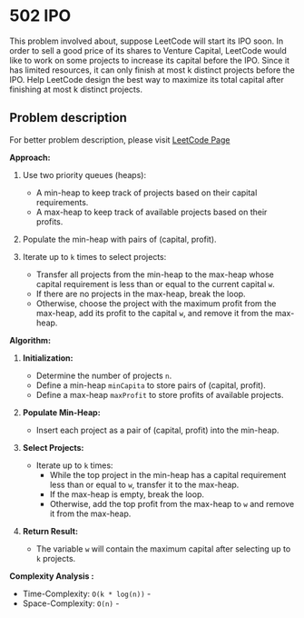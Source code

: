 # 502 IPO

This problem involved about, suppose LeetCode will start its IPO soon. In order to sell a good price of its shares to Venture Capital, LeetCode would like to work on some projects to increase its capital before the IPO. Since it has limited resources, it can only finish at most k distinct projects before the IPO. Help LeetCode design the best way to maximize its total capital after finishing at most k distinct projects. <br/>

## Problem description

For better problem description, please visit [LeetCode Page](https://leetcode.com/problems/ipo/description/)

**Approach:**

1. Use two priority queues (heaps):

    - A min-heap to keep track of projects based on their capital requirements.
    - A max-heap to keep track of available projects based on their profits.

2. Populate the min-heap with pairs of (capital, profit).

3. Iterate up to `k` times to select projects:
    - Transfer all projects from the min-heap to the max-heap whose capital requirement is less than or equal to the current capital `w`.
    - If there are no projects in the max-heap, break the loop.
    - Otherwise, choose the project with the maximum profit from the max-heap, add its profit to the capital `w`, and remove it from the max-heap.

**Algorithm:**

1. **Initialization:**

    - Determine the number of projects `n`.
    - Define a min-heap `minCapita` to store pairs of (capital, profit).
    - Define a max-heap `maxProfit` to store profits of available projects.

2. **Populate Min-Heap:**

    - Insert each project as a pair of (capital, profit) into the min-heap.

3. **Select Projects:**

    - Iterate up to `k` times:
        - While the top project in the min-heap has a capital requirement less than or equal to `w`, transfer it to the max-heap.
        - If the max-heap is empty, break the loop.
        - Otherwise, add the top profit from the max-heap to `w` and remove it from the max-heap.

4. **Return Result:**
    - The variable `w` will contain the maximum capital after selecting up to `k` projects.

**Complexity Analysis :**<br/>

-   Time-Complexity: `O(k * log(n))` -
-   Space-Complexity: `O(n)` -
